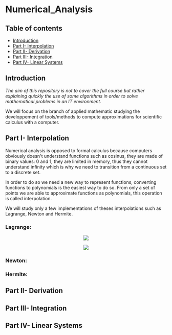 # Numerical_Analysis

## Table of contents
* [Introduction](#Introduction)
* [Part I- Interpolation](#Part-I--Interpolation)
* [Part II- Derivation](#Part-II--Derivation)
* [Part III- Integration](#Part-III--Integration)
* [Part IV- Linear Systems](#Part-IV--Linear-Systems)

## Introduction
*The aim of this repository is not to cover the full course but rather explaining quickly the use of some algorithms in order to solve mathematical problems in an IT environment.*

We will focus on the branch of applied mathematic studying the developpement of tools/methods to compute approximations for scientific calculus with a computer.

## Part I- Interpolation

Numerical analysis is opposed to formal calculus because computers obviously doesn't understand functions such as cosinus, they are made of binary values: 0 and 1, they are limited in memory, thus they cannot understand infinity which is why we need to transition from a continuous set to a discrete set.

In order to do so we need a new way to represent functions, converting functions to polynomials is the easiest way to do so.
From only a set of points we are able to approximate functions as polynomials, this operation is called interpolation.

We will study only a few implementations of theses interpolations such as Lagrange, Newton and Hermite.

### Lagrange:

<p align="center">
<img src="https://user-images.githubusercontent.com/65224852/144323270-41b6764c-3f32-48b2-8811-878daea02806.PNG">
</p>

<p align="center">
<img src="https://user-images.githubusercontent.com/65224852/144323195-bf9a8c94-93ad-481b-8bdb-fd1b65a5603e.PNG">
</p>

### Newton:

### Hermite:

## Part II- Derivation

## Part III- Integration

## Part IV- Linear Systems
